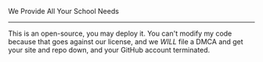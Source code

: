 We Provide All Your School Needs
________________________________

This is an open-source, you may deploy it. You can't modify my code because that goes against our license, and we *WILL* file a DMCA and get your site and repo down, and  your GitHub account terminated.
